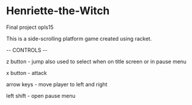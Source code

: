 # Henriette-the-Witch
Final project opls15

This is a side-scrolling platform game created using racket. 


-- CONTROLS --

z button   - jump
             also used to select when on title screen or in pause menu

x button   - attack

arrow keys - move player to left and right

left shift - open pause menu


